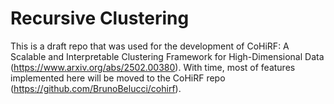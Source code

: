 # Recursive Clustering

This is a draft repo that was used for the development of CoHiRF: A Scalable and Interpretable Clustering Framework for
High-Dimensional Data (https://www.arxiv.org/abs/2502.00380). With time, most of features implemented here will be 
moved to the CoHiRF repo (https://github.com/BrunoBelucci/cohirf).
